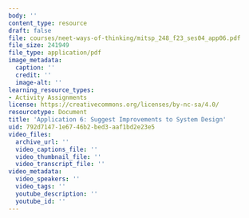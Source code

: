 ```yaml
---
body: ''
content_type: resource
draft: false
file: courses/neet-ways-of-thinking/mitsp_248_f23_ses04_app06.pdf
file_size: 241949
file_type: application/pdf
image_metadata:
  caption: ''
  credit: ''
  image-alt: ''
learning_resource_types:
- Activity Assignments
license: https://creativecommons.org/licenses/by-nc-sa/4.0/
resourcetype: Document
title: 'Application 6: Suggest Improvements to System Design'
uid: 792d7147-1e67-46b2-bed3-aaf1bd2e23e5
video_files:
  archive_url: ''
  video_captions_file: ''
  video_thumbnail_file: ''
  video_transcript_file: ''
video_metadata:
  video_speakers: ''
  video_tags: ''
  youtube_description: ''
  youtube_id: ''
---
```

